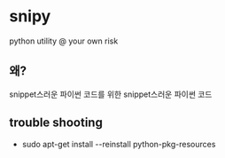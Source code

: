 snipy
=====
python utility @ your own risk

왜?
--------
snippet스러운 파이썬 코드를 위한
snippet스러운 파이썬 코드


trouble shooting
-----
- sudo apt-get install --reinstall python-pkg-resources
 